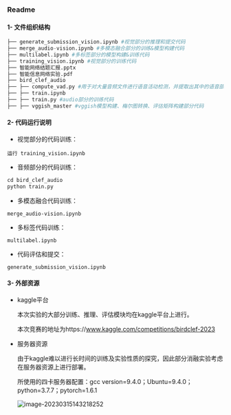 ### Readme

#### 1- 文件组织结构

```python
├── generate_submission_vision.ipynb #视觉部分的推理和提交代码
├── merge_audio-vision.ipynb #多模态融合部分的训练&模型构建代码
├── multilabel.ipynb #多标签部分的模型构建&训练代码
├── training_vision.ipynb #视觉部分的训练代码
├── 智能网络结题汇报.pptx
├── 智能信息网络实验.pdf
├── bird_clef_audio
├── ├── compute_vad.py #用于对大量音频文件进行语音活动检测，并提取出其中的语音部分，方便后续处理。
├── ├── train.ipynb
├── ├── train.py #audio部分的训练代码
├── ├── vggish_master #vggish模型构建、梅尔图转换、评估矩阵构建部分代码
```

#### 2- 代码运行说明

- 视觉部分的代码训练：

```
运行 training_vision.ipynb
```

- 音频部分的代码训练：

```python
cd bird_clef_audio
python train.py
```

- 多模态融合代码训练：

```
merge_audio-vision.ipynb
```

- 多标签代码训练：

```
multilabel.ipynb
```

- 代码评估和提交：

```
generate_submission_vision.ipynb
```

#### 3- 外部资源

- kaggle平台

  本次实验的大部分训练、推理、评估模块均在kaggle平台上进行。

  本次竞赛的地址为https://www.kaggle.com/competitions/birdclef-2023

- 服务器资源

  由于kaggle难以进行长时间的训练及实验性质的探究，因此部分消融实验考虑在服务器资源上进行部署。

  所使用的四卡服务器配置：gcc version=9.4.0；Ubuntu=9.4.0；python=3.7.7；pytorch=1.6.1

  ![image-20230315143218252](C:\Users\86185\AppData\Roaming\Typora\typora-user-images\image-20230315143218252.png)